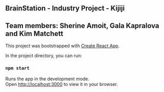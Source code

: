 ## BrainStation - Industry Project - Kijiji

## Team members: Sherine Amoit, Gala Kapralova and Kim Matchett


This project was bootstrapped with [Create React App](https://github.com/facebook/create-react-app).

In the project directory, you can run:

### `npm start`

Runs the app in the development mode.\
Open [http://localhost:3000](http://localhost:3000) to view it in your browser.
